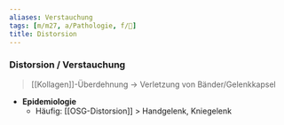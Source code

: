 ```yaml
---
aliases: Verstauchung
tags: [m/m27, a/Pathologie, f/🦴]
title: Distorsion
---
```

### Distorsion / Verstauchung
> [[Kollagen]]-Überdehnung → Verletzung von Bänder/Gelenkkapsel
- **Epidemiologie**
	- Häufig: [[OSG-Distorsion]] > Handgelenk, Kniegelenk
